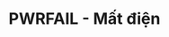 ---
layout: post
title:  "PWRFAIL - Mất điện"
categories: [dijkstra, graph]
code: PWRFAIL
src: PWRFAIL.cpp
---